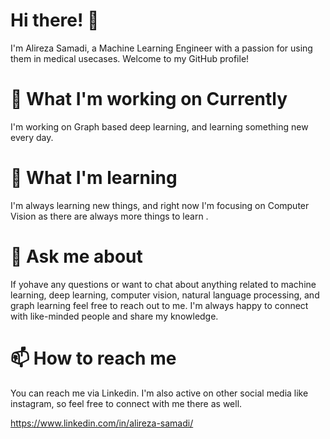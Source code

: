 # Hi there! 👋
I'm Alireza Samadi, a Machine Learning Engineer with a passion for using them in medical usecases. 
Welcome to my GitHub profile!  
# 🔭 What I'm working on Currently
I'm working on Graph based deep learning, and learning something new every day.  
# 🌱 What I'm learning
I'm always learning new things, and right now I'm focusing on Computer Vision as there are always more things to learn .
# 💬 Ask me about
If yohave any questions or want to chat about anything related to machine learning, deep learning, computer vision, natural language processing, and graph learning feel free to reach out to me.
I'm always happy to connect with like-minded people and share my knowledge.  
# 📫 How to reach me
You can reach me via Linkedin. I'm also active on other social media like instagram, so feel free to connect with me there as well.

https://www.linkedin.com/in/alireza-samadi/
